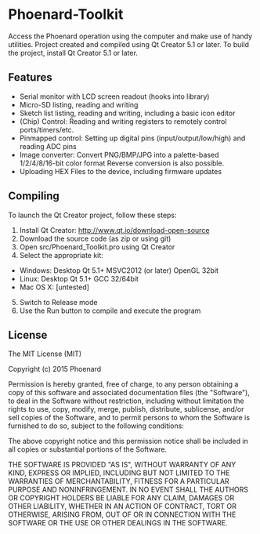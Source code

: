 # Phoenard-Toolkit
Access the Phoenard operation using the computer and make use of handy utilities.
Project created and compiled using Qt Creator 5.1 or later. To build the project,
install Qt Creator 5.1 or later.

## Features
- Serial monitor with LCD screen readout (hooks into library)
- Micro-SD listing, reading and writing
- Sketch list listing, reading and writing, including a basic icon editor
- (Chip) Control: Reading and writing registers to remotely control ports/timers/etc.
- Pinmapped control: Setting up digital pins (input/output/low/high) and reading ADC pins
- Image converter: Convert PNG/BMP/JPG into a palette-based 1/2/4/8/16-bit color format
  Reverse conversion is also possible.
- Uploading HEX Files to the device, including firmware updates

## Compiling
To launch the Qt Creator project, follow these steps:

1. Install Qt Creator: http://www.qt.io/download-open-source
2. Download the source code (as zip or using git)
3. Open src/Phoenard_Toolkit.pro using Qt Creator
4. Select the appropriate kit:
  - Windows: Desktop Qt 5.1+ MSVC2012 (or later) OpenGL 32bit
  - Linux: Desktop Qt 5.1+ GCC 32/64bit
  - Mac OS X: [untested]
5. Switch to Release mode
6. Use the Run button to compile and execute the program

## License
The MIT License (MIT)

Copyright (c) 2015 Phoenard

Permission is hereby granted, free of charge, to any person obtaining a copy
of this software and associated documentation files (the "Software"), to deal
in the Software without restriction, including without limitation the rights
to use, copy, modify, merge, publish, distribute, sublicense, and/or sell
copies of the Software, and to permit persons to whom the Software is
furnished to do so, subject to the following conditions:

The above copyright notice and this permission notice shall be included in all
copies or substantial portions of the Software.

THE SOFTWARE IS PROVIDED "AS IS", WITHOUT WARRANTY OF ANY KIND, EXPRESS OR
IMPLIED, INCLUDING BUT NOT LIMITED TO THE WARRANTIES OF MERCHANTABILITY,
FITNESS FOR A PARTICULAR PURPOSE AND NONINFRINGEMENT. IN NO EVENT SHALL THE
AUTHORS OR COPYRIGHT HOLDERS BE LIABLE FOR ANY CLAIM, DAMAGES OR OTHER
LIABILITY, WHETHER IN AN ACTION OF CONTRACT, TORT OR OTHERWISE, ARISING FROM,
OUT OF OR IN CONNECTION WITH THE SOFTWARE OR THE USE OR OTHER DEALINGS IN THE
SOFTWARE.